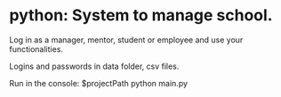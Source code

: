 # python: System to manage school.

Log in as a manager, mentor, student or employee and use your functionalities.

Logins and passwords in data folder, csv files. 

Run in the console: $projectPath python main.py
